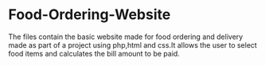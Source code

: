 # Food-Ordering-Website
The files contain the basic website made for food ordering and delivery made as part of a project using php,html and css.It allows the user to select food items and calculates the bill amount to be paid.
